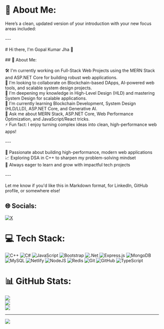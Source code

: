 # 💫 About Me:
Here’s a clean, updated version of your introduction with your new focus areas included:<br><br>---<br><br># Hi there, I'm Gopal Kumar Jha 👋<br><br>## 💫 About Me:<br><br>🛠️ I'm currently working on Full-Stack Web Projects using the MERN Stack and ASP.NET Core for building robust web applications.<br>🤝 I'm looking to collaborate on Blockchain-based DApps, AI-powered web tools, and scalable system design projects.<br>🙌 I'm deepening my knowledge in High-Level Design (HLD) and mastering System Design for scalable applications.<br>🌱 I'm currently learning Blockchain Development, System Design (HLD/LLD), ASP.NET Core, and Generative AI.<br>💬 Ask me about MERN Stack, ASP.NET Core, Web Performance Optimization, and JavaScript/React tricks.<br>⚡ Fun fact: I enjoy turning complex ideas into clean, high-performance web apps!<br><br>---<br><br>🚀 Passionate about building high-performance, modern web applications<br>📈 Exploring DSA in C++ to sharpen my problem-solving mindset<br>🎯 Always eager to learn and grow with impactful tech projects<br><br>---<br><br>Let me know if you'd like this in Markdown format, for LinkedIn, GitHub profile, or somewhere else!<br>


## 🌐 Socials:
[![X](https://img.shields.io/badge/X-black.svg?logo=X&logoColor=white)](https://x.com/https://x.com/Gopaljha04) 

# 💻 Tech Stack:
![C++](https://img.shields.io/badge/c++-%2300599C.svg?style=for-the-badge&logo=c%2B%2B&logoColor=white) ![C#](https://img.shields.io/badge/c%23-%23239120.svg?style=for-the-badge&logo=csharp&logoColor=white) ![JavaScript](https://img.shields.io/badge/javascript-%23323330.svg?style=for-the-badge&logo=javascript&logoColor=%23F7DF1E) ![Bootstrap](https://img.shields.io/badge/bootstrap-%238511FA.svg?style=for-the-badge&logo=bootstrap&logoColor=white) ![.Net](https://img.shields.io/badge/.NET-5C2D91?style=for-the-badge&logo=.net&logoColor=white) ![Express.js](https://img.shields.io/badge/express.js-%23404d59.svg?style=for-the-badge&logo=express&logoColor=%2361DAFB) ![MongoDB](https://img.shields.io/badge/MongoDB-%234ea94b.svg?style=for-the-badge&logo=mongodb&logoColor=white) ![MySQL](https://img.shields.io/badge/mysql-4479A1.svg?style=for-the-badge&logo=mysql&logoColor=white) ![Netlify](https://img.shields.io/badge/netlify-%23000000.svg?style=for-the-badge&logo=netlify&logoColor=#00C7B7) ![NodeJS](https://img.shields.io/badge/node.js-6DA55F?style=for-the-badge&logo=node.js&logoColor=white) ![Redis](https://img.shields.io/badge/redis-%23DD0031.svg?style=for-the-badge&logo=redis&logoColor=white) ![Git](https://img.shields.io/badge/git-%23F05033.svg?style=for-the-badge&logo=git&logoColor=white) ![GitHub](https://img.shields.io/badge/github-%23121011.svg?style=for-the-badge&logo=github&logoColor=white) ![TypeScript](https://img.shields.io/badge/typescript-%23007ACC.svg?style=for-the-badge&logo=typescript&logoColor=white)
# 📊 GitHub Stats:
![](https://github-readme-stats.vercel.app/api?username=gopaljha16&theme=neon&hide_border=false&include_all_commits=false&count_private=false)<br/>
![](https://nirzak-streak-stats.vercel.app/?user=gopaljha16&theme=neon&hide_border=false)<br/>
![](https://github-readme-stats.vercel.app/api/top-langs/?username=gopaljha16&theme=neon&hide_border=false&include_all_commits=false&count_private=false&layout=compact)

---
[![](https://visitcount.itsvg.in/api?id=gopaljha16&icon=0&color=0)](https://visitcount.itsvg.in)

<!-- Proudly created with GPRM ( https://gprm.itsvg.in ) -->

